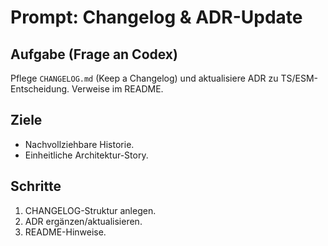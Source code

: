 # Prompt: Changelog & ADR-Update

## Aufgabe (Frage an Codex)

Pflege `CHANGELOG.md` (Keep a Changelog) und aktualisiere ADR zu TS/ESM-Entscheidung. Verweise im README.

## Ziele

- Nachvollziehbare Historie.
- Einheitliche Architektur-Story.

## Schritte

1. CHANGELOG-Struktur anlegen.
2. ADR ergänzen/aktualisieren.
3. README-Hinweise.
